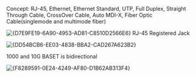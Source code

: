 Concept: RJ-45, Ethernet, Ethernet Standard, UTP, Full Duplex, Straight Through Cable, CrossOver Cable, Auto MDI-X, Fiber Optic Cable(singlemode and multimode fiber)

![{D7E9FE19-6A90-4953-AD81-C8510D2566E6}](https://github.com/user-attachments/assets/64c64e7d-0529-4d50-a016-2bb6c07a4b27)
RJ-45 Registered Jack

![{DD54BCB6-EE03-4838-BBA2-CAD267A623B2}](https://github.com/user-attachments/assets/2c80edb8-5053-4b1a-bc49-2ff5e6f8556d)

1000 and 10G BASET is bidirectional

![{F8289591-0E24-4249-AF80-D1B62AB313F4}](https://github.com/user-attachments/assets/73c4d268-3555-4513-9ad6-e1f020fd4855)

